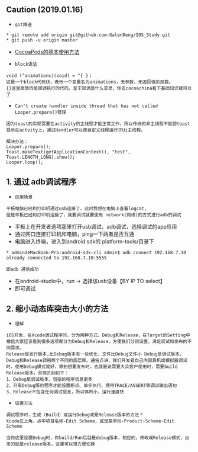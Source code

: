 ## Caution (2019.01.16)
* `git推送`
```
* git remote add origin git@github.com:GalenDeng/IOS_Study.git
* git push -u origin master
```
* [CocoaPods的基本使用方法](https://www.cnblogs.com/jcy23401/p/4676616.html)

* `block语法`
```
void (^animations)(void) = ^{ }；
这是一个block代码块，表示一个变量名为animations，无参数，无返回值的函数。
{}这里面放的是回调执行的代码，至于回调是什么意思，你去cocoachina看下基础知识就可以了
```
* `Can't create handler inside thread that has not called Looper.prepare()错误`
```
因为toast的实现需要在activity的主线程才能正常工作，所以传统的非主线程不能使toast显示在actvity上，通过Handler可以使自定义线程运行于Ui主线程。

解决办法：
Looper.prepare();
Toast.makeText(getApplicationContext(), "test", Toast.LENGTH_LONG).show();
Looper.loop();
```

## 1. 通过 adb调试程序
* `应用场景` 
```
平板电脑已经和打印机通过usb连接了，此时我想在电脑上查看logcat,
但是平板已经和打印机连接了，我要调试就要使用 network(网络)的方式进行adb的调试
```
* 平板上在开发者选项那里打开usb调试，adb调试，选择调试的app应用
* 通过网口连接打印机和电脑，ping一下两者是否互通
* 电脑进入终端，进入到android sdk的 platform-tools/目录下
```
* admindeMacBook-Pro:android-sdk-cli admin$ adb connect 192.168.7.10
already connected to 192.168.7.10:5555

即adb 通信成功
```
* 在android-studio中，run -> 选择该usb设备【BY IP TO select】
* 即可调试 

## 2. 缩小动态库突击大小的方法
* `理解`
```
iOS开发，在Xcode调试程序时，分为两种方式，Debug和Release，在Target的Setting中相信大家应该看到很多选项都分为Debug和Release，方便我们分别设置，满足调试和发布的不同需求。
Release是发行版本,比Debug版本有一些优化，文件比Debug文件小 Debug是调试版本，Debug和Release调用两个不同的底层库。通俗点讲，我们开发者自己内部真机或模拟器调试时，使用Debug模式就好，等到想要发布时，也就是说需要大众客户使用时，需要build Release版本，具体区别如下：
1、Debug是调试版本，包括的程序信息更多
2、只有Debug版的程序才能设置断点、单步执行、使用TRACE/ASSERT等调试输出语句
3、Release不包含任何调试信息，所以体积小、运行速度快
```
* `设置方法`
```
调试程序时，生成（Build）或运行Debug或是Release版本的方法？
Xcode左上角，点中项目名称-Edit Scheme，或是菜单栏-Product-Scheme-Edit Scheme 

当你这里设置Debug时，你build/Run后就是debug版本，相应的，修改成Release模式，出来的就是release版本，这里可以很方便切换
```